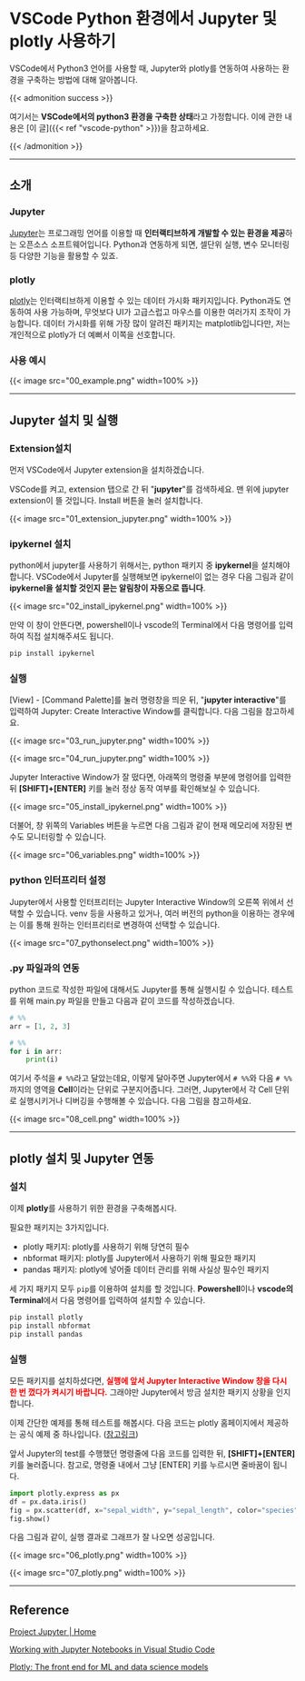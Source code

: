 # VSCode Python 환경에서 Jupyter 및 plotly 사용하기


VSCode에서 Python3 언어를 사용할 때, Jupyter와 plotly를 연동하여 사용하는 환경을 구축하는 방법에 대해 알아봅니다.

<!--more-->

{{< admonition success >}}

여기서는 <b>VSCode에서의 python3 환경을 구축한 상태</b>라고 가정합니다. 이에 관한 내용은 [이 글]({{< ref "vscode-python" >}})을 참고하세요.

{{< /admonition >}}

---

## 소개

### Jupyter

[Jupyter](https://jupyter.org/)는 프로그래밍 언어를 이용할 때 <b>인터랙티브하게 개발할 수 있는 환경을 제공</b>하는 오픈소스 소프트웨어입니다. Python과 연동하게 되면, 셀단위 실행, 변수 모니터링 등 다양한 기능을 활용할 수 있죠.

### plotly

[plotly](https://plotly.com/)는 인터랙티브하게 이용할 수 있는 데이터 가시화 패키지입니다. Python과도 연동하여 사용 가능하며, 무엇보다 UI가 고급스럽고 마우스를 이용한 여러가지 조작이 가능합니다. 데이터 가시화를 위해 가장 많이 알려진 패키지는 matplotlib입니다만, 저는 개인적으로 plotly가 더 예뻐서 이쪽을 선호합니다.

### 사용 예시

{{< image src="00_example.png" width=100% >}}



---

## Jupyter 설치 및 실행

### Extension설치

먼저 VSCode에서 Jupyter extension을 설치하겠습니다.

VSCode를 켜고, extension 탭으로 간 뒤 "<b>jupyter</b>"를 검색하세요. 맨 위에 jupyter extension이 뜰 것입니다. Install 버튼을 눌러 설치합니다.

{{< image src="01_extension_jupyter.png" width=100% >}}

### ipykernel 설치

python에서 jupyter를 사용하기 위해서는, python 패키지 중 <b>ipykernel</b>을 설치해야 합니다. VSCode에서 Jupyter를 실행해보면 ipykernel이 없는 경우 다음 그림과 같이 <b>ipykernel을 설치할 것인지 묻는 알림창이 자동으로 뜹니다</b>.

{{< image src="02_install_ipykernel.png" width=100% >}}

만약 이 창이 안뜬다면, powershell이나 vscode의 Terminal에서 다음 명령어를 입력하여 직접 설치해주셔도 됩니다.

```bash
pip install ipykernel
```

### 실행

[View] - [Command Palette]를 눌러 명령창을 띄운 뒤, "<b>jupyter interactive</b>"를 입력하여 Jupyter: Create Interactive Window를 클릭합니다. 다음 그림을 참고하세요.

{{< image src="03_run_jupyter.png" width=100% >}}

{{< image src="04_run_jupyter.png" width=100% >}}

Jupyter Interactive Window가 잘 떴다면, 아래쪽의 명령줄 부분에 명령어를 입력한 뒤 <b>[SHIFT]+[ENTER]</b> 키를 눌러 정상 동작 여부를 확인해보실 수 있습니다.

{{< image src="05_install_ipykernel.png" width=100% >}}

더불어, 창 위쪽의 Variables 버튼을 누르면 다음 그림과 같이 현재 메모리에 저장된 변수도 모니터링할 수 있습니다.

{{< image src="06_variables.png" width=100% >}}



### python 인터프리터 설정

Jupyter에서 사용할 인터프리터는 Jupyter Interactive Window의 오른쪽 위에서 선택할 수 있습니다. venv 등을 사용하고 있거나, 여러 버전의 python을 이용하는 경우에는 이를 통해 원하는 인터프리터로 변경하여 선택할 수 있습니다.

{{< image src="07_pythonselect.png" width=100% >}}



### .py 파일과의 연동

python 코드로 작성한 파일에 대해서도 Jupyter를 통해 실행시킬 수 있습니다. 테스트를 위해 main.py 파일을 만들고 다음과 같이 코드를 작성하겠습니다.

```python
# %%
arr = [1, 2, 3]

# %%
for i in arr:
    print(i)
```

여기서 주석을 `# %%`라고 달았는데요, 이렇게 달아주면 Jupyter에서 `# %%`와 다음 `# %%`까지의 영역을 <b>Cell</b>이라는 단위로 구분지어줍니다. 그러면, Jupyter에서 각 Cell 단위로 실행시키거나 디버깅을 수행해볼 수 있습니다. 다음 그림을 참고하세요.

{{< image src="08_cell.png" width=100% >}}



---

## plotly 설치 및 Jupyter 연동

### 설치

이제 <b>plotly</b>를 사용하기 위한 환경을 구축해봅시다. 

필요한 패키지는 3가지입니다.

- plotly 패키지: plotly를 사용하기 위해 당연히 필수
- nbformat 패키지: plotly를 Jupyter에서 사용하기 위해 필요한 패키지
- pandas 패키지: plotly에 넣어줄 데이터 관리를 위해 사실상 필수인 패키지

세 가지 패키지 모두 `pip`를 이용하여 설치를 할 것입니다. <b>Powershell</b>이나 <b>vscode의 Terminal</b>에서 다음 명령어를 입력하여 설치할 수 있습니다.

```bash
pip install plotly
pip install nbformat
pip install pandas
```



### 실행

모든 패키지를 설치하셨다면, <b><font color=red>실행에 앞서 Jupyter Interactive Window 창을 다시 한 번 껐다가 켜시기 바랍니다.</font></b> 그래야만 Jupyter에서 방금 설치한 패키지 상황을 인지합니다.

이제 간단한 예제를 통해 테스트를 해봅시다. 다음 코드는 plotly 홈페이지에서 제공하는 공식 예제 중 하나입니다. ([참고링크](https://plotly.com/python/plotly-express/))

앞서 Jupyter의 test를 수행했던 명령줄에 다음 코드를 입력한 뒤, <b>[SHIFT]+[ENTER]</b> 키를 눌러줍니다. 참고로, 명령줄 내에서 그냥 [ENTER] 키를 누르시면 줄바꿈이 됩니다.

```python
import plotly.express as px
df = px.data.iris()
fig = px.scatter(df, x="sepal_width", y="sepal_length", color="species")
fig.show()
```

다음 그림과 같이, 실행 결과로 그래프가 잘 나오면 성공입니다.

{{< image src="06_plotly.png" width=100% >}}

{{< image src="07_plotly.png" width=100% >}}





---

## Reference

[Project Jupyter | Home](https://jupyter.org/)

[Working with Jupyter Notebooks in Visual Studio Code](https://code.visualstudio.com/docs/datascience/jupyter-notebooks)

[Plotly: The front end for ML and data science models](https://plotly.com/)
